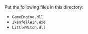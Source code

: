Put the following files in this directory:
- `GameEngine.dll`
- `IkenfellWin.exe`
- `LittleWitch.dll`